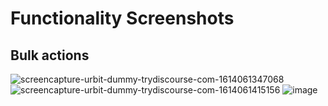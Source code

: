 # Functionality Screenshots

## Bulk actions

![screencapture-urbit-dummy-trydiscourse-com-1614061347068](https://user-images.githubusercontent.com/170145/108808910-01cb7a80-75a8-11eb-82a3-9e1b5f913c6f.png)
![screencapture-urbit-dummy-trydiscourse-com-1614061415156](https://user-images.githubusercontent.com/170145/108808934-10199680-75a8-11eb-8f97-d04fa48b24bb.png)
![image](https://user-images.githubusercontent.com/170145/108808968-245d9380-75a8-11eb-992b-0d91e6b9e77e.png)
